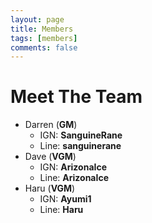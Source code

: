 ```yaml
---
layout: page
title: Members
tags: [members]
comments: false
---
```


# Meet The Team

* Darren (<b>GM</b>)
  * IGN: <b>SanguineRane</b>
  * Line: <b>sanguinerane</b>
* Dave (<b>VGM</b>)
  * IGN: <b>ArizonaIce</b>
  * Line: <b>ArizonaIce</b>
* Haru (<b>VGM</b>)
  * IGN: <b>Ayumi1</b>
  * Line: <b>Haru</b>
